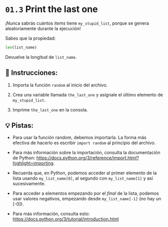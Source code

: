 # `01.3` Print the last one

¡Nunca sabrás cuántos *items* tiene `my_stupid_list`, porque se genera aleatoriamente durante la ejecución!

Sabes que la propiedad:

```py
len(list_name)
```

Devuelve la longitud de `list_name`.

## 📝 Instrucciones:

1. Importa la función `random` al inicio del archivo.

2. Crea una variable llamada `the_last_one` y asígnale el último elemento de `my_stupid_list`.

3. Imprime `the_last_one` en la consola.

## 💡 Pistas:

+ Para usar la función random, debemos importarla. La forma más efectiva de hacerlo es escribir `import random` al principio del archivo. 

+ Para más información sobre la importación, consulta la documentación de Python: https://docs.python.org/3/reference/import.html?highlight=importing.

+ Recuerda que, en Python, podemos acceder al primer elemento de la lista usando `my_list_name[0]`, al segundo con `my_list_name[1]` y así sucesivamente. 
 
+ Para acceder a elementos empezando por el *final* de la lista, podemos usar valores negativos, empezando desde `my_list_name[-1]` (no hay un [-0]). 

+ Para más información, consulta esto: https://docs.python.org/3/tutorial/introduction.html
